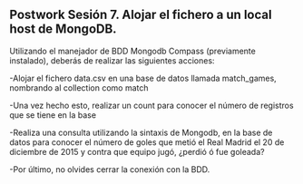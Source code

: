 ## Postwork Sesión 7. Alojar el fichero a un local host de MongoDB.

Utilizando el manejador de BDD Mongodb Compass (previamente instalado), deberás de realizar las siguientes acciones:

-Alojar el fichero data.csv en una base de datos llamada match_games, nombrando al collection como match

-Una vez hecho esto, realizar un count para conocer el número de registros que se tiene en la base

-Realiza una consulta utilizando la sintaxis de Mongodb, en la base de datos para conocer el número de goles que metió el Real Madrid el 20 de diciembre de 2015 y contra que equipo jugó, ¿perdió ó fue goleada?

-Por último, no olvides cerrar la conexión con la BDD.


